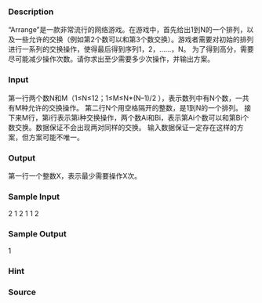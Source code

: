 
### Description
“Arrange”是一款非常流行的网络游戏。在游戏中，首先给出1到N的一个排列，以及一些允许的交换（例如第2个数可以和第3个数交换）。游戏者需要对初始的排列进行一系列的交换操作，使得最后得到序列1，2，……，N。
为了得到高分，需要尽可能减少操作次数。请你求出至少需要多少次操作，并输出方案。
 
### Input
第一行两个数N和M（1≤N≤12；1≤M≤N*(N–1)/2 ），表示数列中有N个数，一共有M种允许的交换操作。
第二行N个用空格隔开的整数，是1到N的一个排列。
接下来M行，第i行表示第i种交换操作，两个数Ai和Bi，表示第Ai个数可以和第Bi个数交换。数据保证不会出现两对同样的交换。
输入数据保证一定存在这样的方案，但方案可能不唯一。
 
### Output
第一行一个整数X，表示最少需要操作X次。

### Sample Input
2 1
2 1
1 2

### Sample Output
1

### Hint

### Source

